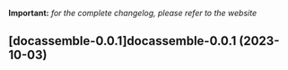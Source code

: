 **Important:**
*for the complete changelog, please refer to the website*




## [docassemble-0.0.1]docassemble-0.0.1 (2023-10-03)

